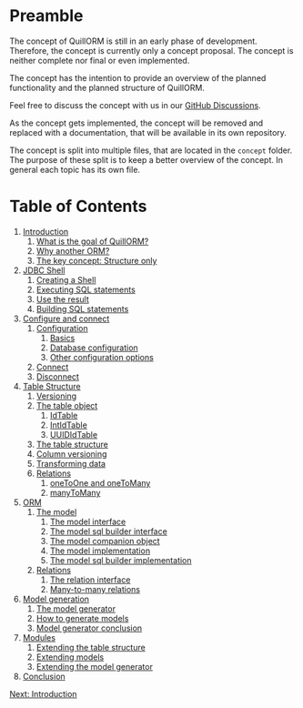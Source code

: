 # Preamble
The concept of QuillORM is still in an early phase of development. Therefore, the concept is currently only a
concept proposal. The concept is neither complete nor final or even implemented.

The concept has the intention to provide an overview of the planned functionality and the planned structure of
QuillORM.

Feel free to discuss the concept with us in our [GitHub Discussions](https://github.com/orgs/QuillORM/discussions).

As the concept gets implemented, the concept will be removed and replaced with a documentation,
that will be available in its own repository.

The concept is split into multiple files, that are located in the `concept` folder.
The purpose of these split is to keep a better overview of the concept.
In general each topic has its own file.

# Table of Contents
1. [Introduction](Intoduction.md#1-introduction)
   1. [What is the goal of QuillORM?](Intoduction.md#11-what-is-the-goal-of-quillorm)
   2. [Why another ORM?](Intoduction.md#12-why-another-orm)
   3. [The key concept: Structure only](Intoduction.md#13-the-key-concept-structure-only)
2. [JDBC Shell](JDBCShell.md#2-jdbc-shell)
   1. [Creating a Shell](JDBCShell.md#21-creating-a-shell)
   2. [Executing SQL statements](JDBCShell.md#22-executing-sql-statements)
   3. [Use the result](JDBCShell.md#23-use-the-result)
   4. [Building SQL statements](JDBCShell.md#24-building-sql-statements)
3. [Configure and connect](ConfigureAndConnect.md#3-configure-and-connect)
   1. [Configuration](ConfigureAndConnect.md#31-configuration)
      1. [Basics](ConfigureAndConnect.md#311-basics)
      2. [Database configuration](ConfigureAndConnect.md#312-database-configuration)
      3. [Other configuration options](ConfigureAndConnect.md#313-other-configuration-options)
   2. [Connect](ConfigureAndConnect.md#32-connect)
   3. [Disconnect](ConfigureAndConnect.md#33-disconnect)
4. [Table Structure](TableStructure.md#4-table-structure)
   1. [Versioning](TableStructure.md#41-versioning)
   2. [The table object](TableStructure.md#42-the-table-object)
      1. [IdTable](TableStructure.md#421-idtable)
      2. [IntIdTable](TableStructure.md#422-intidtable)
      3. [UUIDIdTable](TableStructure.md#423-uuididtable)
   3. [The table structure](TableStructure.md#43-the-table-structure)
   4. [Column versioning](TableStructure.md#44-column-versioning)
   5. [Transforming data](TableStructure.md#45-transforming-data)
   6. [Relations](TableStructure.md#46-relations)
      1. [oneToOne and oneToMany](TableStructure.md#461-onetoone-and-onetomany)
      2. [manyToMany](TableStructure.md#462-manytomany)
5. [ORM](ORM.md#5-orm)
   1. [The model](ORM.md#51-the-model)
      1. [The model interface](ORM.md#511-the-model-interface)
      2. [The model sql builder interface](ORM.md#512-the-model-sql-builder-interface)
      3. [The model companion object](ORM.md#513-the-model-companion-object)
      4. [The model implementation](ORM.md#514-the-model-implementation)
      5. [The model sql builder implementation](ORM.md#515-the-model-sql-builder-implementation)
   2. [Relations](ORM.md#52-relations)
      1. [The relation interface](ORM.md#521-the-relation-interface)
      2. [Many-to-many relations](ORM.md#522-many-to-many-relations)
6. [Model generation](ModelGeneration.md#6-model-generation)
   1. [The model generator](ModelGeneration.md#61-the-model-generator)
   2. [How to generate models](ModelGeneration.md#62-how-to-generate-models)
   3. [Model generator conclusion](ModelGeneration.md#63-model-generator-conclusion)
7. [Modules](Modules.md#7-modules)
   1. [Extending the table structure](Modules.md#71-extending-the-table-structure)
   2. [Extending models](Modules.md#72-extending-models)
   3. [Extending the model generator](Modules.md#73-extending-the-model-generator)
8. [Conclusion](Conclusion.md#8-conclusion)

[Next: Introduction](Intoduction.md#1-introduction)